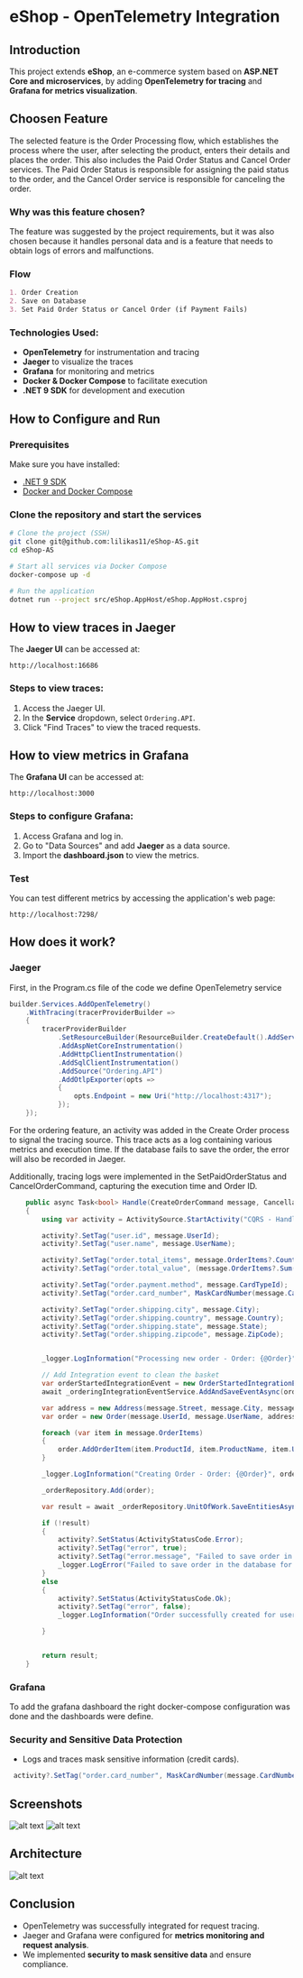# eShop - OpenTelemetry Integration

## Introduction
This project extends **eShop**, an e-commerce system based on **ASP.NET Core and microservices**, by adding **OpenTelemetry for tracing** and **Grafana for metrics visualization**.

## Choosen Feature
The selected feature is the Order Processing flow, which establishes the process where the user, after selecting the product, enters their details and places the order. This also includes the Paid Order Status and Cancel Order services. The Paid Order Status is responsible for assigning the paid status to the order, and the Cancel Order service is responsible for canceling the order.

### Why was this feature chosen?
The feature was suggested by the project requirements, but it was also chosen because it handles personal data and is a feature that needs to obtain logs of errors and malfunctions.

### Flow
```markdown
1. Order Creation
2. Save on Database
3. Set Paid Order Status or Cancel Order (if Payment Fails)
```


### Technologies Used:
- **OpenTelemetry** for instrumentation and tracing
- **Jaeger** to visualize the traces
- **Grafana** for monitoring and metrics
- **Docker & Docker Compose** to facilitate execution
- **.NET 9 SDK** for development and execution

## How to Configure and Run

### Prerequisites
Make sure you have installed:
- [.NET 9 SDK](https://dotnet.microsoft.com/download/dotnet/9.0)
- [Docker and Docker Compose](https://docs.docker.com/get-docker/)

### Clone the repository and start the services
```bash
# Clone the project (SSH)
git clone git@github.com:lilikas11/eShop-AS.git
cd eShop-AS

# Start all services via Docker Compose
docker-compose up -d

# Run the application
dotnet run --project src/eShop.AppHost/eShop.AppHost.csproj
```

## How to view traces in Jaeger
The **Jaeger UI** can be accessed at:
```
http://localhost:16686
```

### Steps to view traces:
1. Access the Jaeger UI.
2. In the **Service** dropdown, select `Ordering.API`.
3. Click "Find Traces" to view the traced requests.

## How to view metrics in Grafana
The **Grafana UI** can be accessed at:
```
http://localhost:3000
```

### Steps to configure Grafana:
1. Access Grafana and log in.
2. Go to "Data Sources" and add **Jaeger** as a data source.
3. Import the **dashboard.json** to view the metrics.

### Test
You can test different metrics by accessing the application's web page:
```
http://localhost:7298/
```

## How does it work?

### Jaeger
First, in the Program.cs file of the code we define OpenTelemetry service

```csharp
builder.Services.AddOpenTelemetry()
    .WithTracing(tracerProviderBuilder =>
    {
        tracerProviderBuilder
            .SetResourceBuilder(ResourceBuilder.CreateDefault().AddService("Ordering.API"))
            .AddAspNetCoreInstrumentation()
            .AddHttpClientInstrumentation()
            .AddSqlClientInstrumentation()
            .AddSource("Ordering.API")
            .AddOtlpExporter(opts =>
            {
                opts.Endpoint = new Uri("http://localhost:4317");
            });
    });
```

For the ordering feature, an activity was added in the Create Order process to signal the tracing source. This trace acts as a log containing various metrics and execution time. If the database fails to save the order, the error will also be recorded in Jaeger.

Additionally, tracing logs were implemented in the SetPaidOrderStatus and CancelOrderCommand, capturing the execution time and Order ID.

```csharp
    public async Task<bool> Handle(CreateOrderCommand message, CancellationToken cancellationToken)
    {
        using var activity = ActivitySource.StartActivity("CQRS - Handle CreateOrderCommand");

        activity?.SetTag("user.id", message.UserId);
        activity?.SetTag("user.name", message.UserName);

        activity?.SetTag("order.total_items", message.OrderItems?.Count() ?? 0);
        activity?.SetTag("order.total_value", (message.OrderItems?.Sum(i => i.UnitPrice * i.Units) ?? 0).ToString("F2"));

        activity?.SetTag("order.payment.method", message.CardTypeId);
        activity?.SetTag("order.card_number", MaskCardNumber(message.CardNumber)); 

        activity?.SetTag("order.shipping.city", message.City);
        activity?.SetTag("order.shipping.country", message.Country);
        activity?.SetTag("order.shipping.state", message.State);
        activity?.SetTag("order.shipping.zipcode", message.ZipCode);


        _logger.LogInformation("Processing new order - Order: {@Order}", message);

        // Add Integration event to clean the basket
        var orderStartedIntegrationEvent = new OrderStartedIntegrationEvent(message.UserId);
        await _orderingIntegrationEventService.AddAndSaveEventAsync(orderStartedIntegrationEvent);

        var address = new Address(message.Street, message.City, message.State, message.Country, message.ZipCode);
        var order = new Order(message.UserId, message.UserName, address, message.CardTypeId, message.CardNumber, message.CardSecurityNumber, message.CardHolderName, message.CardExpiration);

        foreach (var item in message.OrderItems)
        {
            order.AddOrderItem(item.ProductId, item.ProductName, item.UnitPrice, item.Discount, item.PictureUrl, item.Units);
        }

        _logger.LogInformation("Creating Order - Order: {@Order}", order);

        _orderRepository.Add(order);

        var result = await _orderRepository.UnitOfWork.SaveEntitiesAsync(cancellationToken);

        if (!result)
        {
            activity?.SetStatus(ActivityStatusCode.Error);
            activity?.SetTag("error", true);
            activity?.SetTag("error.message", "Failed to save order in the database");
            _logger.LogError("Failed to save order in the database for user {UserId}", message.UserId);        
        }
        else
        {
            activity?.SetStatus(ActivityStatusCode.Ok);
            activity?.SetTag("error", false);
            _logger.LogInformation("Order successfully created for user {UserId}", message.UserId);

        }


        return result;
    }
```

### Grafana
To add the grafana dashboard the right docker-compose configuration was done and the dashboards were define.


### Security and Sensitive Data Protection
- Logs and traces mask sensitive information (credit cards).

```csharp
 activity?.SetTag("order.card_number", MaskCardNumber(message.CardNumber)); 
 ```

## Screenshots
![alt text](image.png)
![alt text](image-1.png)


## Architecture
![alt text](arquitetura.png)


## Conclusion
- OpenTelemetry was successfully integrated for request tracing.
- Jaeger and Grafana were configured for **metrics monitoring and request analysis**.
- We implemented **security to mask sensitive data** and ensure compliance.
